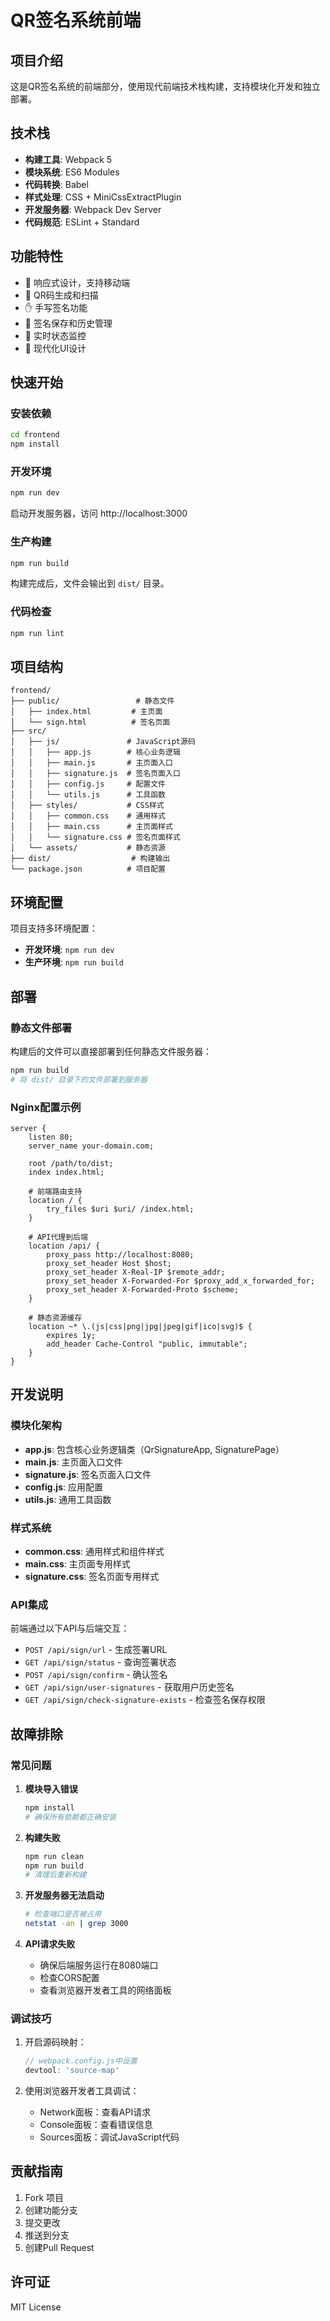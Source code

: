 # QR签名系统前端

## 项目介绍

这是QR签名系统的前端部分，使用现代前端技术栈构建，支持模块化开发和独立部署。

## 技术栈

- **构建工具**: Webpack 5
- **模块系统**: ES6 Modules
- **代码转换**: Babel
- **样式处理**: CSS + MiniCssExtractPlugin
- **开发服务器**: Webpack Dev Server
- **代码规范**: ESLint + Standard

## 功能特性

- 📱 响应式设计，支持移动端
- 🔐 QR码生成和扫描
- ✋ 手写签名功能
- 💾 签名保存和历史管理
- 🔄 实时状态监控
- 🎨 现代化UI设计

## 快速开始

### 安装依赖

```bash
cd frontend
npm install
```

### 开发环境

```bash
npm run dev
```

启动开发服务器，访问 http://localhost:3000

### 生产构建

```bash
npm run build
```

构建完成后，文件会输出到 `dist/` 目录。

### 代码检查

```bash
npm run lint
```

## 项目结构

```
frontend/
├── public/                 # 静态文件
│   ├── index.html         # 主页面
│   └── sign.html          # 签名页面
├── src/
│   ├── js/               # JavaScript源码
│   │   ├── app.js        # 核心业务逻辑
│   │   ├── main.js       # 主页面入口
│   │   ├── signature.js  # 签名页面入口
│   │   ├── config.js     # 配置文件
│   │   └── utils.js      # 工具函数
│   ├── styles/           # CSS样式
│   │   ├── common.css    # 通用样式
│   │   ├── main.css      # 主页面样式
│   │   └── signature.css # 签名页面样式
│   └── assets/           # 静态资源
├── dist/                  # 构建输出
└── package.json          # 项目配置
```

## 环境配置

项目支持多环境配置：

- **开发环境**: `npm run dev`
- **生产环境**: `npm run build`

## 部署

### 静态文件部署

构建后的文件可以直接部署到任何静态文件服务器：

```bash
npm run build
# 将 dist/ 目录下的文件部署到服务器
```

### Nginx配置示例

```nginx
server {
    listen 80;
    server_name your-domain.com;

    root /path/to/dist;
    index index.html;

    # 前端路由支持
    location / {
        try_files $uri $uri/ /index.html;
    }

    # API代理到后端
    location /api/ {
        proxy_pass http://localhost:8080;
        proxy_set_header Host $host;
        proxy_set_header X-Real-IP $remote_addr;
        proxy_set_header X-Forwarded-For $proxy_add_x_forwarded_for;
        proxy_set_header X-Forwarded-Proto $scheme;
    }

    # 静态资源缓存
    location ~* \.(js|css|png|jpg|jpeg|gif|ico|svg)$ {
        expires 1y;
        add_header Cache-Control "public, immutable";
    }
}
```

## 开发说明

### 模块化架构

- **app.js**: 包含核心业务逻辑类（QrSignatureApp, SignaturePage）
- **main.js**: 主页面入口文件
- **signature.js**: 签名页面入口文件
- **config.js**: 应用配置
- **utils.js**: 通用工具函数

### 样式系统

- **common.css**: 通用样式和组件样式
- **main.css**: 主页面专用样式
- **signature.css**: 签名页面专用样式

### API集成

前端通过以下API与后端交互：

- `POST /api/sign/url` - 生成签署URL
- `GET /api/sign/status` - 查询签署状态
- `POST /api/sign/confirm` - 确认签名
- `GET /api/sign/user-signatures` - 获取用户历史签名
- `GET /api/sign/check-signature-exists` - 检查签名保存权限

## 故障排除

### 常见问题

1. **模块导入错误**
   ```bash
   npm install
   # 确保所有依赖都正确安装
   ```

2. **构建失败**
   ```bash
   npm run clean
   npm run build
   # 清理后重新构建
   ```

3. **开发服务器无法启动**
   ```bash
   # 检查端口是否被占用
   netstat -an | grep 3000
   ```

4. **API请求失败**
   - 确保后端服务运行在8080端口
   - 检查CORS配置
   - 查看浏览器开发者工具的网络面板

### 调试技巧

1. 开启源码映射：
   ```javascript
   // webpack.config.js中设置
   devtool: 'source-map'
   ```

2. 使用浏览器开发者工具调试：
   - Network面板：查看API请求
   - Console面板：查看错误信息
   - Sources面板：调试JavaScript代码

## 贡献指南

1. Fork 项目
2. 创建功能分支
3. 提交更改
4. 推送到分支
5. 创建Pull Request

## 许可证

MIT License